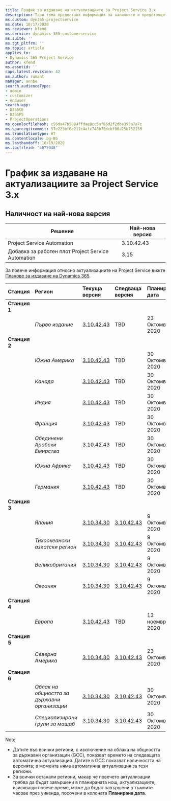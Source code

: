 ```yaml
---
title: График за издаване на актуализациите за Project Service 3.x
description: Тази тема предоставя информация за наличните и предстоящите издания на Dynamics 365 Project Service Automation.
ms.custom: dyn365-projectservice
ms.date: 10/17/2020
ms.reviewer: kfend
ms.service: dynamics-365-customerservice
ms.suite: ''
ms.tgt_pltfrm: ''
ms.topic: article
applies_to:
- Dynamics 365 Project Service
author: kfend
ms.assetid: ''
caps.latest.revision: 42
ms.author: rumant
manager: annbe
search.audienceType:
- admin
- customizer
- enduser
search.app:
- D365CE
- D365PS
- ProjectOperations
ms.openlocfilehash: c56da47b5084ffdae8cc5af66d2f2dba395a7a7c
ms.sourcegitcommit: 57e223bf6e211e4afc748b75dcbf06a25b752155
ms.translationtype: HT
ms.contentlocale: bg-BG
ms.lasthandoff: 10/19/2020
ms.locfileid: "4072048"
---
```

# <a name="update-release-schedule-for-project-service-3x"></a>График за издаване на актуализациите за Project Service 3.x

## <a name="latest-version-availability"></a>Наличност на най-нова версия

| Решение  | Най-нова версия |
|-------|----|
| Project Service Automation    |  3.10.42.43  |
| Добавка за работен плот Project Service Automation                | 3.15          |

За повече информация относно актуализациите на Project Service вижте [Планове за издаване на Dynamics 365](https://docs.microsoft.com/dynamics365/release-plans/). 

| Станция  | Регион | Текуща версия | Следваща версия |  Планирана дата
| :---   | :---   | :---   | :---   |:---   |         
|<strong>Станция 1</strong> | |  |  | |
| | <i>Първо издание</i> | [3.10.42.43](whats-new-ur-24.md) | TBD | 23 Октомври 2020
|<strong>Станция 2</strong> | |  |  | |
| | <i>Южна Америка</i> | [3.10.42.43](whats-new-ur-24.md) | TBD | 30 Октомври 2020
| | <i>Канада</i> | [3.10.42.43](whats-new-ur-24.md) | TBD | 30 Октомври 2020 
| | <i>Индия</i> | [3.10.42.43](whats-new-ur-24.md) | TBD | 30 Октомври 2020
| | <i>Франция</i> | [3.10.42.43](whats-new-ur-24.md) | TBD | 30 Октомври 2020
| | <i>Обединени Арабски Емирства</i> | [3.10.42.43](whats-new-ur-24.md) | TBD | 30 Октомври 2020
| | <i>Южна Африка</i> | [3.10.42.43](whats-new-ur-24.md) | TBD | 30 Октомври 2020
| | <i>Германия</i> | [3.10.42.43](whats-new-ur-24.md) | TBD | 30 Октомври 2020
|<strong>Станция 3</strong> | |  |  | |
| | <i>Япония</i> |[3.10.34.30](whats-new-ur-23.md) | [3.10.42.43](whats-new-ur-24.md) | 9 Октомври 2020 
| | <i>Тихоокеански азиатски регион</i> |[3.10.34.30](whats-new-ur-23.md) | [3.10.42.43](whats-new-ur-24.md) | 9 Октомври 2020
| | <i>Великобритания</i> |[3.10.34.30](whats-new-ur-23.md) | [3.10.42.43](whats-new-ur-24.md) | 9 Октомври 2020
| | <i>Океания</i> |[3.10.34.30](whats-new-ur-23.md) | [3.10.42.43](whats-new-ur-24.md) | 9 Октомври 2020
|<strong>Станция 4</strong> | |  |  | |
| | <i>Европа</i> |[3.10.42.43](whats-new-ur-24.md) | TBD | 13 ноември 2020
|<strong>Станция 5</strong> | |  |  | |
| | <i>Северна Америка</i> |[3.10.34.30](whats-new-ur-23.md) | [3.10.42.43](whats-new-ur-24.md) | 23 Октомври 2020
|<strong>Станция 6</strong> | |  |  | |
| | <i>Облак на общността за държавни организации</i> |[3.10.34.30](whats-new-ur-23.md) | [3.10.42.43](whats-new-ur-24.md) | 30 Октомври 2020
| | <i>Специализирани групи за мащаб</i> |[3.10.34.30](whats-new-ur-23.md) | [3.10.42.43](whats-new-ur-24.md) | 30 Октомври 2020

>[!Note]
> - Датите във всички региони, с изключение на облака на общността за държавни организации (GCC), показват времето на следващата автоматична актуализация. Датите в GCC показват наличността на версията; в момента няма автоматична актуализация за тези региони.
> - За всички останали региони, макар че повечето актуализации трябва да бъдат завършени в планираната нощ, актуализациите, изискващи повече време, може да бъдат завършени в тъмните часове през уикенда, посочени в колоната **Планирана дата**.
